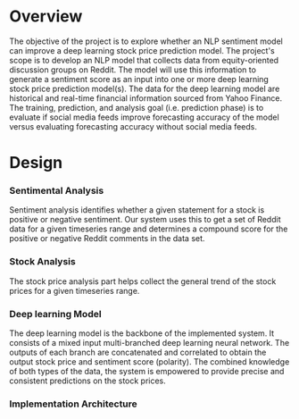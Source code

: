 # Overview
The objective of the project is to explore whether an NLP sentiment model can improve a deep learning stock price prediction model. The project's scope is to develop an NLP model that collects data from equity-oriented discussion groups on Reddit. The model will use this information to generate a sentiment score as an input into one or more deep learning stock price prediction model(s). The data for the deep learning model are historical and real-time financial information sourced from Yahoo Finance. The training, prediction, and analysis goal (i.e. prediction phase) is to evaluate if social media feeds improve forecasting accuracy of the model versus evaluating forecasting accuracy without social media feeds. 

# Design

### Sentimental Analysis
Sentiment analysis identifies whether a given statement for a stock is positive or negative sentiment. Our system uses this to get a set of Reddit data for a given timeseries range and determines a compound score for the positive or negative Reddit comments in the data set.

### Stock Analysis
The stock price analysis part helps collect the general trend of the stock prices for a given timeseries range. 

### Deep learning Model
The deep learning model is the backbone of the implemented system. It consists of a mixed input multi-branched deep learning neural network. The outputs of each branch are concatenated and correlated to obtain the output stock price and sentiment score (polarity).  The combined knowledge of both types of the data, the system is empowered to provide precise and consistent predictions on the stock prices.

### Implementation Architecture



 
